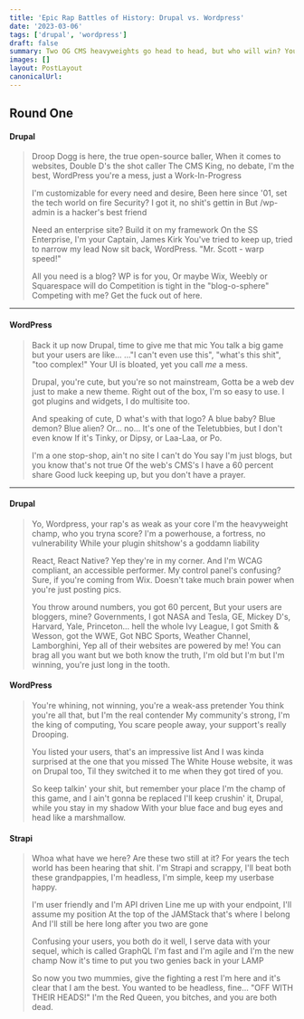 ```yaml
---
title: 'Epic Rap Battles of History: Drupal vs. Wordpress'
date: '2023-03-06'
tags: ['drupal', 'wordpress']
draft: false
summary: Two OG CMS heavyweights go head to head, but who will win? You decide!
images: []
layout: PostLayout
canonicalUrl:
---
```


## Round One

#### Drupal

> Droop Dogg is here, the true open-source baller,
> When it comes to websites, Double D's the shot caller
> The CMS King, no debate, I'm the best,
> WordPress you're a mess, just a Work-In-Progress
>
> I'm customizable for every need and desire,
> Been here since '01, set the tech world on fire
> Security? I got it, no shit's gettin in
> But /wp-admin is a hacker's best friend
>
> Need an enterprise site? Build it on my framework
> On the SS Enterprise, I'm your Captain, James Kirk
> You've tried to keep up, tried to narrow my lead
> Now sit back, WordPress. "Mr. Scott - warp speed!"
>
> All you need is a blog? WP is for you,
> Or maybe Wix, Weebly or Squarespace will do
> Competition is tight in the "blog-o-sphere"
> Competing with me? Get the fuck out of here.

---

#### WordPress

> Back it up now Drupal, time to give me that mic
> You talk a big game but your users are like...
> ..."I can't even use this", "what's this shit", "too complex!"
> Your UI is bloated, yet you call _me_ a mess.
>
> Drupal, you're cute, but you're so not mainstream,
> Gotta be a web dev just to make a new theme.
> Right out of the box, I'm so easy to use.
> I got plugins and widgets, I do multisite too.
>
> And speaking of cute, D what's with that logo?
> A blue baby? Blue demon? Blue alien? Or... no...
> It's one of the Teletubbies, but I don't even know
> If it's Tinky, or Dipsy, or Laa-Laa, or Po.
>
> I'm a one stop-shop, ain't no site I can't do
> You say I'm just blogs, but you know that's not true
> Of the web's CMS's I have a 60 percent share
> Good luck keeping up, but you don't have a prayer.

---

#### Drupal

> Yo, Wordpress, your rap's as weak as your core
> I'm the heavyweight champ, who you tryna score?
> I'm a powerhouse, a fortress, no vulnerability
> While your plugin shitshow's a goddamn liability
>
> React, React Native? Yep they're in my corner.
> And I'm WCAG compliant, an accessible performer.
> My control panel's confusing? Sure, if you're coming from Wix.
> Doesn't take much brain power when you're just posting pics.
>
> You throw around numbers, you got 60 percent,
> But your users are bloggers, mine? Governments,
> I got NASA and Tesla, GE, Mickey D's,
> Harvard, Yale, Princeton... hell the whole Ivy League,
> I got Smith & Wesson, got the WWE,
> Got NBC Sports, Weather Channel, Lamborghini,
> Yep all of their websites are powered by me!
> You can brag all you want but we both know the truth,
> I'm old but I'm but I'm winning, you're just long in the tooth.

#### WordPress

> You're whining, not winning, you're a weak-ass pretender
> You think you're all that, but I'm the real contender
> My community's strong, I'm the king of computing,
> You scare people away, your support's really Drooping.
>
> You listed your users, that's an impressive list
> And I was kinda surprised at the one that you missed
> The White House website, it was on Drupal too,
> Til they switched it to me when they got tired of you.
>
> So keep talkin' your shit, but remember your place
> I'm the champ of this game, and I ain't gonna be replaced
> I'll keep crushin' it, Drupal, while you stay in my shadow
> With your blue face and bug eyes and head like a marshmallow.

#### Strapi

> Whoa what have we here? Are these two still at it?
> For years the tech world has been hearing that shit.
> I'm Strapi and scrappy, I'll beat both these grandpappies,
> I'm headless, I'm simple, keep my userbase happy.
>
> I'm user friendly and I'm API driven
> Line me up with your endpoint, I'll assume my position
> At the top of the JAMStack that's where I belong
> And I'll still be here long after you two are gone
>
> Confusing your users, you both do it well,
> I serve data with your sequel, which is called GraphQL
> I'm fast and I'm agile and I'm the new champ
> Now it's time to put you two genies back in your LAMP
>
> So now you two mummies, give the fighting a rest
> I'm here and it's clear that I am the best.
> You wanted to be headless, fine... "OFF WITH THEIR HEADS!"
> I'm the Red Queen, you bitches, and you are both dead.
